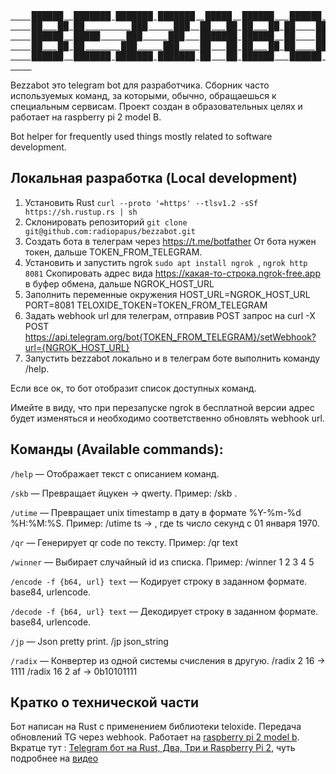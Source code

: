<a href="https://t.me/Ym90X2JlX3ph_bot">
    <pre>
    ██████  ███████ ███████ ███████  █████  ██████   ██████  ████████
    ██   ██ ██         ███     ███  ██   ██ ██   ██ ██    ██    ██    
    ██████  █████     ███     ███   ███████ ██████  ██    ██    ██    
    ██   ██ ██       ███     ███    ██   ██ ██   ██ ██    ██    ██    
    ██████  ███████ ███████ ███████ ██   ██ ██████   ██████     ██
    </pre>
</a>

Bezzabot это telegram bot для разработчика. Сборник часто используемых команд, за которыми, обычно,
обращаешься к специальным сервисам. Проект создан в образовательных целях и работает на raspberry pi 2 model B.

Bot helper for frequently used things mostly related to software development.

## Локальная разработка (Local development)
1. Установить Rust ```curl --proto '=https' --tlsv1.2 -sSf https://sh.rustup.rs | sh```
2. Склонировать репозиторий ```git clone git@github.com:radiopapus/bezzabot.git```
3. Создать бота в телеграм через https://t.me/botfather
От бота нужен токен, дальше TOKEN_FROM_TELEGRAM.
4. Установить и запустить ngrok ```sudo apt install ngrok ```, ```ngrok http 8081```
Скопировать адрес вида https://какая-то-строка.ngrok-free.app в буфер обмена, дальше NGROK_HOST_URL
5. Заполнить переменные окружения
HOST_URL=NGROK_HOST_URL
PORT=8081
TELOXIDE_TOKEN=TOKEN_FROM_TELEGRAM
6. Задать webhook url для телеграм, отправив POST запрос на
curl -X POST https://api.telegram.org/bot{TOKEN_FROM_TELEGRAM}/setWebhook?url={NGROK_HOST_URL}
7. Запустить bezzabot локально и в телеграм боте выполнить команду /help.

Если все ок, то бот отобразит список доступных команд.

Имейте в виду, что при перезапуске ngrok в бесплатной версии адрес будет изменяться и необходимо 
соответственно обновлять webhook url. 

## Команды (Available commands): 

```/help``` — Отображает текст с описанием команд.

```/skb``` — Превращает йцукен -> qwerty. Пример: /skb <text>.

```/utime``` — Превращает unix timestamp в дату в формате %Y-%m-%d %H:%M:%S. Пример: /utime ts -> , где ts число секунд с 01 января 1970.

```/qr``` — Генерирует qr code по тексту. Пример: /qr text

```/winner``` — Выбирает случайный id из списка. Пример: /winner 1 2 3 4 5

```/encode -f {b64, url} text``` — Кодирует строку в заданном формате. base84, urlencode. 

```/decode -f {b64, url} text``` — Декодирует строку в заданном формате. base84, urlencode.

```/jp``` — Json pretty print. /jp json_string

```/radix``` — Конвертер из одной системы счисления в другую. /radix 2 16 -> 1111 /radix 16 2 af -> 0b10101111

## Кратко о технической части

Бот написан на Rust с применением библиотеки teloxide. Передача обновлений TG через webhook. 
Работает на [raspberry pi 2 model b](https://amperka.ru/product/raspberry-pi-2-model-b).
Вкратце тут : [Telegram бот на Rust, Два, Три и Raspberry Pi 2](https://habr.com/ru/articles/720410/), чуть подробнее 
на [видео](https://www.youtube.com/watch?v=ubCFcG0HtOo)
